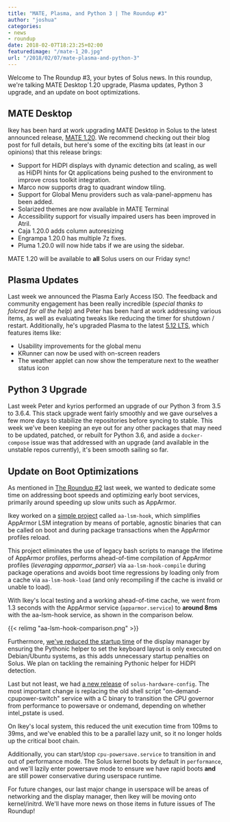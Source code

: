 ```yaml
---
title: "MATE, Plasma, and Python 3 | The Roundup #3"
author: "joshua"
categories:
- news
- roundup
date: 2018-02-07T18:23:25+02:00
featuredimage: "/mate-1_20.jpg"
url: "/2018/02/07/mate-plasma-and-python-3"
---
```


Welcome to The Roundup #3, your bytes of Solus news. In this roundup, we're talking MATE Desktop 1.20 upgrade, Plasma updates, Python 3 upgrade, and an update on boot optimizations.
<!--more-->

## MATE Desktop

Ikey has been hard at work upgrading MATE Desktop in Solus to the latest announced release, [MATE 1.20](https://mate-desktop.org/blog/2018-02-07-mate-1-20-released/). We recommend checking out their blog post for full details, but here's some of the exciting bits (at least in our opinions) that this release brings:

- Support for HiDPI displays with dynamic detection and scaling, as well as HiDPI hints for Qt applications being pushed to the environment to improve cross toolkit integration.
- Marco now supports drag to quadrant window tiling.
- Support for Global Menu providers such as vala-panel-appmenu has been added.
- Solarized themes are now available in MATE Terminal
- Accessibility support for visually impaired users has been improved in Atril.
- Caja 1.20.0 adds column autoresizing
- Engrampa 1.20.0 has multiple 7z fixes.
- Pluma 1.20.0 will now hide tabs if we are using the sidebar.

MATE 1.20 will be available to **all** Solus users on our Friday sync!

## Plasma Updates

Last week we announced the Plasma Early Access ISO. The feedback and community engagement has been really incredible (*special thanks to folcred for all the help*) and Peter has been hard at work addressing various items, as well as evaluating tweaks like reducing the timer for shutdown / restart. Additionally, he's upgraded Plasma to the latest [5.12 LTS](https://www.kde.org/announcements/plasma-5.12.0.php), which features items like:

- Usability improvements for the global menu
- KRunner can now be used with on-screen readers
- The weather applet can now show the temperature next to the weather status icon

## Python 3 Upgrade

Last week Peter and kyrios performed an upgrade of our Python 3 from 3.5 to 3.6.4. This stack upgrade went fairly smoothly and we gave ourselves a few more days to stabilize the repositories before syncing to stable. This week we've been keeping an eye out for any other packages that may need to be updated, patched, or rebuilt for Python 3.6, and aside a `docker-compose` issue was that addressed with an upgrade (and available in the unstable repos currently), it's been smooth sailing so far.

## Update on Boot Optimizations

As mentioned in [The Roundup #2](/2018/01/30/upgrades-cleanups-and-optimizations) last week, we wanted to dedicate some time on addressing boot speeds and optimizing early boot services, primarily around speeding up slow units such as AppArmor.

Ikey worked on a [simple project](https://github.com/solus-project/aa-lsm-hook) called `aa-lsm-hook`, which simplifies AppArmor LSM integration by means of portable, agnostic binaries that can be called on boot and during package transactions when the AppArmor profiles reload.

This project eliminates the use of legacy bash scripts to manage the lifetime of AppArmor profiles, performs ahead-of-time compilation of AppArmor profiles (*leveraging apparmor_parser*) via `aa-lsm-hook-compile` during package operations and avoids boot time regressions by loading only from a cache via `aa-lsm-hook-load` (and only recompiling if the cache is invalid or unable to load).

With Ikey's local testing and a working ahead-of-time cache, we went from 1.3 seconds with the AppArmor service (`apparmor.service`) to **around 8ms** with the aa-lsm-hook service, as shown in the comparison below.

{{< relimg "aa-lsm-hook-comparison.png" >}}

Furthermore, [we've reduced the startup time](https://github.com/linuxmint/slick-greeter/commit/ef83fca41562884cad61059975e4e56a10f5a1a3) of the display manager by ensuring the Pythonic helper to set the keyboard layout is only executed on Debian/Ubuntu systems, as this adds unnecessary startup penalties on Solus. We plan on tackling the remaining Pythonic helper for HiDPI detection.

Last but not least, we had [a new release](https://github.com/solus-project/solus-hardware-config/releases/tag/v15) of `solus-hardware-config`. The most important change is replacing the old shell script "on-demand-cpupower-switch" service with a C binary to transition the CPU governor from performance to powersave or ondemand, depending on whether intel_pstate is used.

On Ikey's local system, this reduced the unit execution time from 109ms to 39ms, and we've enabled this to be a parallel lazy unit, so it no longer holds up the critical boot chain.

Additionally, you can start/stop `cpu-powersave.service` to transition in and out of performance mode. The Solus kernel boots by default in `performance`, and we'll lazily enter powersave mode to ensure we have rapid boots **and** are still power conservative during userspace runtime.

For future changes, our last major change in userspace will be areas of networking and the display manager, then Ikey will be moving onto kernel/initrd. We'll have more news on those items in future issues of The Roundup!